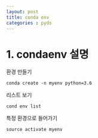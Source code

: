 ```yaml
---
layout: post
title: conda env
categories : pyds
---
```


# 1. condaenv 설명

환경 만들기

`conda create -n myenv python=3.6`

리스트 보기

`cond env list`

특정 환경으로 들어가기

`source activate myenv`
